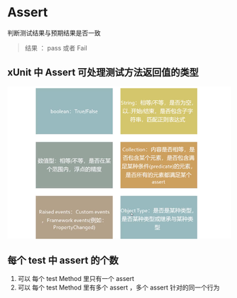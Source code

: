 # Assert

判断测试结果与预期结果是否一致

> 结果 ： pass 或者 Fail

## xUnit 中 Assert 可处理测试方法返回值的类型

![Assert](./Assert处理类型.png)

## 每个 test 中 assert 的个数

1. 可以 每个 test Method 里只有一个 assert
2. 可以 每个 test Method 里有多个 assert ，多个 assert 针对的同一个行为
